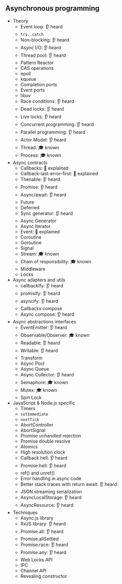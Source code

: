 ## Asynchronous programming

- Theory
  - Event loop: 👂 heard
  - `try..catch `
  - Non-blocking: 👂 heard
  - Async I/O: 👂 heard
  - Thread pool: 👂 heard
  - Pattern Reactor
  - CAS operations
  - epoll
  - kqueue
  - Completion ports
  - Event ports
  - libuv
  - Race conditions: 👂 heard
  - Dead locks: 👂 heard
  - Live locks: 👂 heard
  - Concurrent programming: 👂 heard
  - Parallel programming: 👂 heard
  - Actor Model: 👂 heard
  - Thread: 🎓 known
  - Process: 🎓 known
- Async contracts
  - Callbacks: 🙋 explained
  - Callback-last-error-first: 🙋 explained
  - Thenable: 👂 heard
  - Promise: 👂 heard
  - Async/await: 👂 heard
  - Future
  - Deferred
  - Sync generator: 👂 heard
  - Async Generator
  - Async Iterator
  - Event: 🙋 explained
  - Coroutine
  - Goroutine
  - Signal
  - Stream: 🎓 known
  - Chain of responsibility: 🎓 known
  - Middleware
  - Locks
- Async adapters and utils
  - callbackify: 👂 heard
  - promisify: 👂 heard
  - asyncify: 👂 heard
  - Callbacks compose
  - Async compose: 👂 heard
- Async abstractions interfaces
  - EventEmitter: 👂 heard
  - Observable/Observer: 🎓 known
  - Readable: 👂 heard
  - Writable: 👂 heard
  - Transform
  - Async Pool
  - Async Queue
  - Async Collector: 👂 heard
  - Semaphore: 🎓 known
  - Mutex: 🎓 known
  - Spin Lock
- JavaScript & Node.js specific
  - Timers
  - `setImmediate`
  - `nextTick`
  - AbortController
  - AbortSignal
  - Promise unhandled rejection
  - Promise double resolve
  - Atomics
  - High resolution clock
  - Callback hell: 👂 heard
  - Promise hell: 👂 heard
  - ref() and unref()
  - Error handling in async code
  - Better stack traces with return await: 👂 heard
  - JSON streaming serialization
  - AsyncLocalStorage: 👂 heard
  - AsyncResource: 👂 heard
- Techniques
  - Async.js library
  - RxJS library: 👂 heard
  - Promise.all: 👂 heard
  - Promise.allSettled
  - Promise.race: 👂 heard
  - Promise.any: 👂 heard
  - Web Locks API
  - IPC
  - Channel API
  - Revealing constructor
